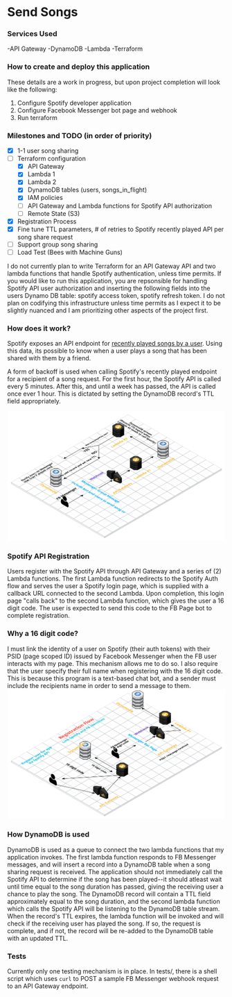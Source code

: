 # Send Songs

### Services Used
-API Gateway
-DynamoDB
-Lambda
-Terraform

### How to create and deploy this application
These details are a work in progress, but upon project completion will look like the following:
  1. Configure Spotify developer application
  2. Configure Facebook Messenger bot page and webhook
  3. Run terraform

### Milestones and TODO (in order of priority)
- [x] 1-1 user song sharing
- [ ] Terraform configuration
  - [x] API Gateway
  - [x] Lambda 1
  - [x] Lambda 2
  - [x] DynamoDB tables (users, songs_in_flight)
  - [x] IAM policies
  - [ ] API Gateway and Lambda functions for Spotify API authorization
  - [ ] Remote State (S3)
- [x] Registration Process
- [x] Fine tune TTL parameters, # of retries to Spotify recently played API per song share request
- [ ] Support group song sharing
- [ ] Load Test (Bees with Machine Guns)

I do not currently plan to write Terraform for an API Gateway API and two lambda functions that handle Spotify authentication, unless time permits. If you would like to run this application, you are repsonsible for handling Spotify API user authorization and inserting the following fields into the users Dynamo DB table: spotify access token, spotify refresh token. I do not plan on codifying this infrastructure unless time permits as I expect it to be slightly nuanced and I am prioritizing other aspects of the project first.

### How does it work?
Spotify exposes an API endpoint for [recently played songs by a user](https://developer.spotify.com/web-api/web-api-personalization-endpoints/get-recently-played/). Using this data, its possible to know when a user plays a song that has been shared with them by a friend. 

A form of backoff is used when calling Spotify's recently played endpoint for a recipient of a song request. For the first hour, the Spotify API is called every 5 minutes. After this, and until a week has passed, the API is called once ever 1 hour. This is dictated by setting the DynamoDB record's TTL field appropriately.

![Song Sharing Architecture](diagrams/Message_Sending_Architecture.png?raw=true "Song Sharing Architecture")

### Spotify API Registration
Users register with the Spotify API through API Gateway and a series of (2) Lambda functions. The first Lambda function redirects to the Spotify Auth flow and serves the user a Spotify login page, which is supplied with a callback URL connected to the second Lambda. Upon completion, this login page "calls back" to the second Lambda function, which gives the user a 16 digit code. The user is expected to send this code to the FB Page bot to complete registration.

### Why a 16 digit code?
I must link the identity of a user on Spotify (their auth tokens) with their PSID (page scoped ID) issued by Facebook Messenger when the FB user interacts with my page. This mechanism allows me to do so. I also require that the user specify their full name when registering with the 16 digit code. This is because this program is a text-based chat bot, and a sender must include the recipients name in order to send a message to them.
![Registration Architecture](diagrams/Registration_Architecture.png?raw=true "Registration Architecture")


### How DynamoDB is used
DynamoDB is used as a queue to connect the two lambda functions that my application invokes. The first lambda function responds to FB Messenger messages, and will insert a record into a DynamoDB table when a song sharing request is received. The application should not immediately call the Spotify API to determine if the song has been played--it should atleast wait until time equal to the song duration has passed, giving the receiving user a chance to play the song. The DynamoDB record will contain a TTL field approximately equal to the song duration, and the second lambda function which calls the Spotify API will be listening to the DynamoDB table stream. When the record's TTL expires, the lambda function will be invoked and will check if the receiving user has played the song. If so, the request is complete, and if not, the record will be re-added to the DynamoDB table with an updated TTL.

### Tests
Currently only one testing mechanism is in place. In tests/, there is a shell script which uses `curl` to POST a sample FB Messenger webhook request to an API Gateway endpoint. 

